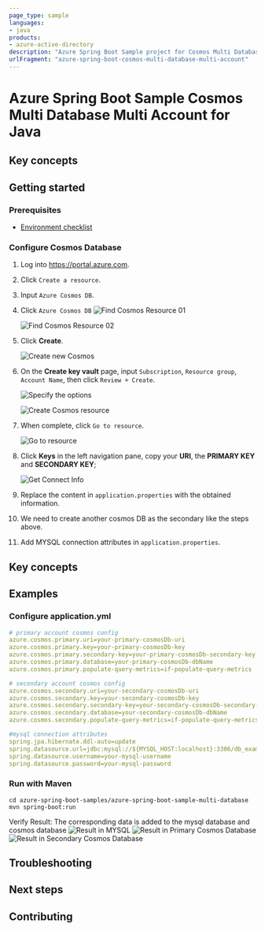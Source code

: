 ```yaml
---
page_type: sample
languages:
- java
products:
- azure-active-directory
description: "Azure Spring Boot Sample project for Cosmos Multi Database Multi Account"
urlFragment: "azure-spring-boot-cosmos-multi-database-multi-account"
---
```


# Azure Spring Boot Sample Cosmos Multi Database Multi Account for Java

## Key concepts
## Getting started

### Prerequisites
- [Environment checklist][environment_checklist]

### Configure Cosmos Database
1. Log into <https://portal.azure.com>.

1. Click `Create a resource`.

1. Input `Azure Cosmos DB`.

1. Click `Azure Cosmos DB`
    ![Find Cosmos Resource 01](resource/creating-cosmos-01.png)

    ![Find Cosmos Resource 02](resource/creating-cosmos-02.png)

1. Click **Create**.

    ![Create new Cosmos](resource/creating-cosmos-03.png)

1. On the **Create key vault** page, input `Subscription`, `Resource group`, `Account Name`, then click `Review + Create`.

    ![Specify the options](resource/specify-the-options.png)

    ![Create Cosmos resource](resource/create-cosmos-resource.png)

1. When complete, click `Go to resource`.

    ![Go to resource](resource/go-to-resource.png)

1. Click **Keys** in the left navigation pane, copy your **URI**, the **PRIMARY KEY** and **SECONDARY KEY**;

    ![Get Connect Info](resource/get-connect-info.png)

1. Replace the content in `application.properties` with the obtained information.

1. We need to create another cosmos DB as the secondary like the steps above.

1. Add MYSQL connection attributes in `application.properties`.

## Key concepts
## Examples
### Configure application.yml
```yaml
# primary account cosmos config
azure.cosmos.primary.uri=your-primary-cosmosDb-uri
azure.cosmos.primary.key=your-primary-cosmosDb-key
azure.cosmos.primary.secondary-key=your-primary-cosmosDb-secondary-key
azure.cosmos.primary.database=your-primary-cosmosDb-dbName
azure.cosmos.primary.populate-query-metrics=if-populate-query-metrics

# secondary account cosmos config
azure.cosmos.secondary.uri=your-secondary-cosmosDb-uri
azure.cosmos.secondary.key=your-secondary-cosmosDb-key
azure.cosmos.secondary.secondary-key=your-secondary-cosmosDb-secondary-key
azure.cosmos.secondary.database=your-secondary-cosmosDb-dbName
azure.cosmos.secondary.populate-query-metrics=if-populate-query-metrics

#mysql connection attributes
spring.jpa.hibernate.ddl-auto=update
spring.datasource.url=jdbc:mysql://${MYSQL_HOST:localhost}:3306/db_example
spring.datasource.username=your-mysql-username
spring.datasource.password=your-mysql-password
```

### Run with Maven
```shell
cd azure-spring-boot-samples/azure-spring-boot-sample-multi-database
mvn spring-boot:run
```

Verify Result:
The corresponding data is added to the mysql database and cosmos database
    ![Result in MYSQL](resource/result-in-mysql.png)
    ![Result in Primary Cosmos Database](resource/result-in-primary-cosmos-database.png)
    ![Result in Secondary Cosmos Database](resource/result-in-secondary-cosmos-database.png)
    
## Troubleshooting
## Next steps
## Contributing

<!-- LINKS -->
[environment_checklist]: https://github.com/Azure/azure-sdk-for-java/blob/master/sdk/spring/ENVIRONMENT_CHECKLIST.md#ready-to-run-checklist
